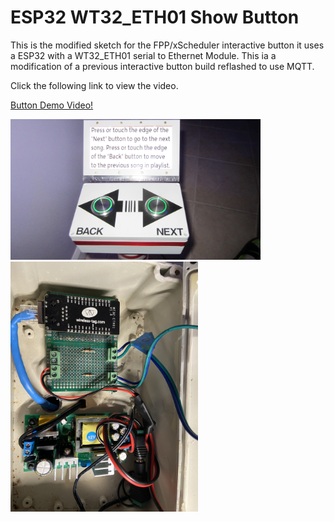 # ESP32 WT32_ETH01 Show Button

This is the modified sketch for the FPP/xScheduler interactive button it uses a ESP32 with a WT32_ETH01 serial to Ethernet Module. This ia a modification of a previous interactive button build reflashed to use MQTT.

Click the following link to view the video.

<a href="https://youtu.be/8NWRenqEm_Y">Button Demo Video!</a>

<img src="Images/IMG_1699.JPG" width="400">


<img src="Images/IMG_16850.jpg" width="300">
